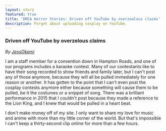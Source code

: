 ```yaml
---
layout: story
featured: true
title: 'DMCA Horror Stories: Driven off YouTube by overzealous claims'
description: Forget about uploading cosplay on YouTube.
---
```

### Driven off YouTube by overzelous claims

_By [JessOkami](https://www.youtube.com/user/JessOkami)_

I am a staff member for a convention down in Hampton Roads, and one of our programs includes a karaoke contest. Many of our contestants like to have their song recorded to show friends and family later, but I can't post any of those anymore, because they will all be pulled immediately for one reason or another. It has gotten to the point that I can't even post the cosplay contests anymore either because something will cause them to be pulled, be it the costumes or a snippet of song. There was a brilliant performance in 2015 that I couldn't post because they made a reference to the Lion King, and I knew that would be pulled in a heart beat.

I don't make money off of my site. I only want to share my love for music and anime with more than my little corner of the world. But that's impossible I can't keep a thirty-second clip online for more than a few hours.

